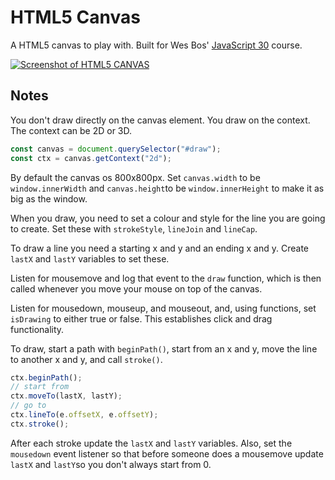 # HTML5 Canvas

A HTML5 canvas to play with. Built for Wes Bos'
[JavaScript 30](https://javascript30.com/) course.

[![Screenshot of HTML5 CANVAS](https://screenshots.firefoxusercontent.com/images/948ea796-e715-41df-88df-c8294dbe3ed8.png)](https://gk-hynes.github.io/html5-canvas/)

## Notes

You don't draw directly on the canvas element. You draw on the context. The context can be 2D or 3D.

```js
const canvas = document.querySelector("#draw");
const ctx = canvas.getContext("2d");
```

By default the canvas os 800x800px. Set `canvas.width` to be `window.innerWidth` and `canvas.height`to be `window.innerHeight` to make it as big as the window.

When you draw, you need to set a colour and style for the line you are going to create. Set these with `strokeStyle`, `lineJoin` and `lineCap`.

To draw a line you need a starting x and y and an ending x and y. Create `lastX` and `lastY` variables to set these.

Listen for mousemove and log that event to the `draw` function, which is then called whenever you move your mouse on top of the canvas.

Listen for mousedown, mouseup, and mouseout, and, using functions, set `isDrawing` to either true or false. This establishes click and drag functionality.

To draw, start a path with `beginPath()`, start from an x and y, move the line to another x and y, and call `stroke()`.

```js
ctx.beginPath();
// start from
ctx.moveTo(lastX, lastY);
// go to
ctx.lineTo(e.offsetX, e.offsetY);
ctx.stroke();
```

After each stroke update the `lastX` and `lastY` variables. Also, set the `mousedown` event listener so that before someone does a mousemove update `lastX` and `lastY`so you don't always start from 0.
